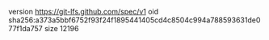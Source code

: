 version https://git-lfs.github.com/spec/v1
oid sha256:a373a5bbf6752f93f24f1895441405cd4c8504c994a788593631de077f1da757
size 12196
